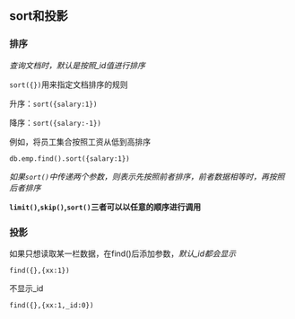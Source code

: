 ## sort和投影

### 排序

*查询文档时，默认是按照_id值进行排序*

`sort({})`用来指定文档排序的规则

升序：`sort({salary:1})`

降序：`sort({salary:-1})`

例如，将员工集合按照工资从低到高排序

```
db.emp.find().sort({salary:1})
```

*如果`sort()`中传递两个参数，则表示先按照前者排序，前者数据相等时，再按照后者排序*

**`limit()`,`skip()`,`sort()`三者可以以任意的顺序进行调用**

### 投影

如果只想读取某一栏数据，在find()后添加参数，*默认_id都会显示*

`find({},{xx:1})`

不显示_id

`find({},{xx:1,_id:0})`